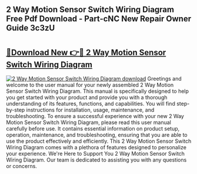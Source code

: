 ## 2 Way Motion Sensor Switch Wiring Diagram Free Pdf Download - Part-cNC New Repair Owner Guide 3c3zU

# <h2><a href="http://dfp5nx.blite.top/?on=2+Way+Motion+Sensor+Switch+Wiring+Diagram">🔗Download New 👉🔴 2 Way Motion Sensor Switch Wiring Diagram</a></h2>

[![2 Way Motion Sensor Switch Wiring Diagram download](https://i.imgur.com/lujVjoI.png)](http://dfp5nx.blite.top/?on=2+Way+Motion+Sensor+Switch+Wiring+Diagram)
Greetings and welcome to the user manual for your newly assembled 2 Way Motion Sensor Switch Wiring Diagram. This manual is specifically designed to help you get started with your product and provide you with a thorough understanding of its features, functions, and capabilities. You will find step-by-step instructions for installation, usage, maintenance, and troubleshooting. To ensure a successful experience with your new 2 Way Motion Sensor Switch Wiring Diagram, please read this user manual carefully before use. It contains essential information on product setup, operation, maintenance, and troubleshooting, ensuring that you are able to use the product effectively and efficiently. This 2 Way Motion Sensor Switch Wiring Diagram comes with a plethora of features designed to personalize your experience. We're Here to Support You 2 Way Motion Sensor Switch Wiring Diagram. Our team is dedicated to assisting you with any questions or concerns.

